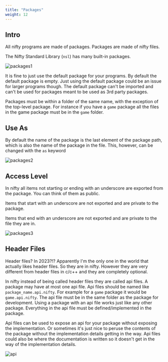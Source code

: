 ```yaml
---
title: "Packages"
weight: 12
---
```


## Intro

All nifty programs are made of packages. Packages are made of nifty files.

The Nifty Standard Library (`nsl`) has many built-in packages.

![packages1](/images/packages1.svg)

It is fine to just use the default package for your programs. By default the default package is empty. 
Just using the default package could be an issue for larger programs though. 
The default package can't be imported and can't be used for packages meant to be used as 3rd party packages.

Packages must be within a folder of the same name, with the exception of the top-level package. For instance 
if you have a `game` package all the files in the game package must be in the `game` folder.

## Use As

By default the name of the package is the last element of the package path, which is also the name of the package
 in the file. This, however, can be changed with the `as` keyword

![packages2](/images/packages2.svg)

## Access Level

In nifty all items not starting or ending with an underscore are exported from the package. You can think of them as public.

Items that start with an underscore are not exported and are private to the package.

Items that end with an underscore are not exported and are private to the file they are in.

![packages3](/images/packages3.svg)

## Header Files

Header files? In 2023?!? Apparently I'm the only one in the world that actually likes header files. So they are in nifty. However they are very different from header files in c/c++ and they are completely optional.

In nifty instead of being called header files they are called api files. A package may have at most one api file. Api files should be named like `package_name.api.nifty`. For example for a `game` package it would be `game.api.nifty`. The api file must be in the same folder as the package for development. Using a package with an api file works just like any other package. Everything in the api file must be defined/implemented in the package.

Api files can be used to expose an api for your package without exposing the implementation. Or sometimes it's just nice to peruse the contents of the package without the implementation details getting in the way. Api files could also be where the documentation is written so it doesn't get in the way of the implementation details.

![api](/images/api.svg)
